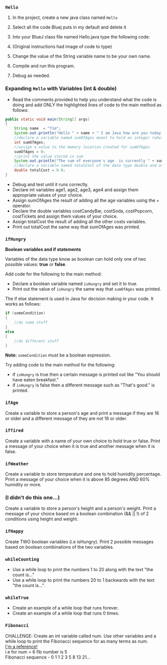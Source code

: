 ### `Hello`
1. In the project, create a new java class named `Hello`
2. Select all the code Bluej puts in my default and delete it
3. Into your BlueJ class file named Hello.java type the following code:

4. (Original instructions had image of code to type)

5. Change the value of the String variable name to be your own name.
6. Compile and run this program.
7. Debug as needed.


### Expanding `Hello` with Variables (int & double)

- Read the comments provided to help you understand what the code is doing and add ONLY the highlighted lines of code to the main method as follows:

```Java
public static void main(String[] args)
{
	String name  = "Tim";
	System.out.println("Hello " + name + " I am Java how are you today.");
	//declare a variable named sumOfAges meant to hold an integer (whole number)
	int sumOfAges;
	//assign a value to the memory location created for sumOfAges
	sumOfAges = 0;
	//print the value stored in sum
	System.out.println("The sum of everyone's age  is currently " + sumOfAges);
	//declare a variable named totalCost of the data type double and assign it 0.0
	double totalCost = 0.0;
}
```

- Debug and test until it runs correctly.
- Declare int variables age1, age2, age3, age4 and assign them appropriate values of your choice.
- Assign sumOfAges the result of adding all the age variables using the + operator.
- Declare the double variables costCandyBar, costSoda, costPopcorn, costTickets and assign them values of your choice.
- Assign totalCost the result of adding all the other costs variables.
- Print out totalCost the same way that sumOfAges was printed.


### `ifHungry`
__Boolean variables and if statements__

Variables of the data type know as boolean can hold only one of two possible values:  **true** or **false**.

Add code for the following to the main method:
- Declare a boolean variable named `isHungry` and set it to true.
- Print out the value of `isHungry` the same way that `sumOfAges` was printed.


The if else statement is used in Java for decision making in your code.  It works as follows:

```Java
if (someCondition)
{
	//do some stuff
}
else
{
	//do different stuff
}
```

__Note:__ `someCondition` must be a boolean expression.


Try adding code to the main method for the following:
- if `isHungry` is true then a certain message is printed out like "You should have eaten breakfast."
- if `isHungry` is false then a different message such as "That's good." is printed.

### `ifAge`
Create a variable to store a person's age and print a message if they are 16 or older and a different message of they are not 16 or older.

### `ifTired`
Create a variable with a name of your own choice to hold true or false.  Print a message of your choice when it is true and another message when it is false.

### `ifWeather`
Create a variable to store temperature and one to hold humidity percentage.  Print a message of your choice when it is above 85 degrees AND 60% humidity or more.

### (I didn't do this one...)
Create a variable to store a person's height and a person's weight.  Print a message of your choice based on a boolean combination (&& || !) of 2 conditions using height and weight.

### `ifHappy`
Create TWO boolean variables (i.e isHungry).  Print 2 possible messages based on boolean combinations of the two variables.


### `whileCounting`
- Use a while loop to print the numbers 1 to 20 along with the text "the count is…"
- Use a while loop to print the numbers 20 to 1 backwards with the text "the count is…".

### `whileTrue`
- Create an example of a while loop that runs forever.
- Create an example of a while loop that runs 0 times.

### `Fibonacci`
CHALLENGE: Create an int variable called num.  Use other variables and a while loop to print the Fibonacci sequence for as many terms as num. 
<br>[I'm a reference!](http://whatis.techtarget.com/definition/Fibonacci-sequence)
<br>i.e for num = 6  fib number is 5
<br>Fibonacci sequence - 0 1 1 2 3 5 8 13 21...
